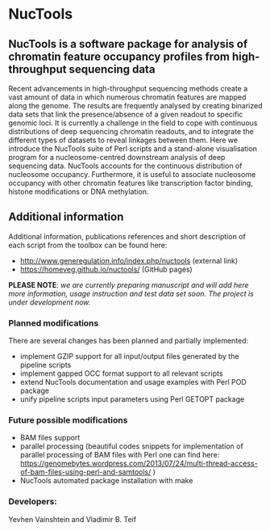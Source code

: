 # NucTools

## NucTools is a software package for analysis of chromatin feature occupancy profiles from high-throughput sequencing data
 
Recent advancements in high-throughput sequencing methods create a vast amount of data in which numerous chromatin features are mapped along the genome. The results are frequently analysed by creating binarized data sets that link the presence/absence of a given readout to specific genomic loci. It is currently a challenge in the field to cope with continuous distributions of deep sequencing chromatin readouts, and to integrate the different types of datasets to reveal linkages between them. Here we introduce the NucTools suite of Perl scripts and a stand-alone visualisation program for a nucleosome-centred downstream analysis of deep sequencing data. NucTools accounts for the continuous distribution of nucleosome occupancy. Furthermore, it is useful to associate nucleosome occupancy with other chromatin features like transcription factor binding, histone modifications or DNA methylation.

## Additional information

Additional information, publications references and short description of each script from the toolbox can be found here:
- http://www.generegulation.info/index.php/nuctools (external link)
- https://homeveg.github.io/nuctools/ (GitHub pages)

**PLEASE NOTE**:
*we are currently preparing manuscript and will add here more information, usage instruction and test data set soon.
The project is under development now.*

### Planned modifications

There are several changes has been planned and partially implemented:

- implement GZIP support for all input/output files generated by the pipeline scripts
- implement gapped OCC format support to all relevant scripts
- extend NucTools documentation and usage examples with Perl POD package
- unify pipeline scripts input parameters using Perl GETOPT package

### Future possible modifications

- BAM files support
- parallel processing (beautiful codes snippets for implementation of parallel processing of BAM files with Perl one can find here: https://genomebytes.wordpress.com/2013/07/24/multi-thread-access-of-bam-files-using-perl-and-samtools/ )
- NucTools automated package installation with make

### Developers: 
Yevhen Vainshtein and Vladimir B. Teif
